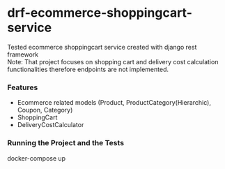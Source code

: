 # drf-ecommerce-shoppingcart-service

Tested ecommerce shoppingcart service created with django rest framework <br />
Note: That project focuses on shopping cart and delivery cost calculation functionalities therefore endpoints are not implemented.

### Features
- Ecommerce related models (Product, ProductCategory(Hierarchic), Coupon, Category)
- ShoppingCart
- DeliveryCostCalculator

### Running the Project and the Tests
docker-compose up
